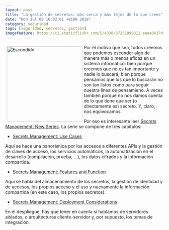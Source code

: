 ```yaml
---
layout: post
title: "La gestión de secretos: más cerca y más lejos de lo que crees"
date: "Mon Jul 09 16:02:01 +0100 2018"
category: seguridad
tags: [seguridad, secretos, gestión]
imagefeature: https://c1.staticflickr.com/5/4338/37251899012_eeea0637df_m.jpg
---
```



<a href="https://www.flickr.com/photos/fernand0/37251899012" title="Escondido"><img src="https://c1.staticflickr.com/5/4338/37251899012_eeea0637df_m.jpg" width="240"  alt="Escondido" style="float:left; margin:5px"></a>
Por el motivo que sea, todos creemos que podemos esconder algo de manera más o menos eficaz en un sistema informático: bien porque creemos que no es tan importante y nadie lo buscará, bien porque pensamos que los que lo buscarán no son tan listos como para seguir nuestra línea de pensamieno.
A veces también porque no nos damos cuenta de lo que tiene que ser (o directamente es) secreto.
Y, claro, nos equivocamos.

Por eso es interesante leer [Secrets Management: New Series](http://securosis.com/blog/secrets-management-new-series). La serie se compone de tres capítulos:

- [Secrets Management: Use Cases](http://securosis.com/blog/secrets-management-use-cases)

Aquí se hace una panorámica por los accesos a diferentes APIs y la gestión de claves de acceso, los servicios automáticos, la automatización en el desarrollo (compilación, prueba, ...), los datos cifrados y la información compartida.

- [Secrets Management: Features and Function](http://securosis.com/blog/secrets-management-features-and-functions)

Aquí se habla del almacenamiento de los secretos, la gestión de identidad y de accesos, los propios acceso y el uso y nuevamente la información compartida (en este caso, los propios secretos).

- [Secrets Management: Deployment Considerations](http://securosis.com/blog/secrets-management-deployment-considerations)

En el despliegue, hay que tener en cuenta si hablamos de servidores aislados, o arquitecturas cliente-servidor y, por supuesto, los temas de integración.


